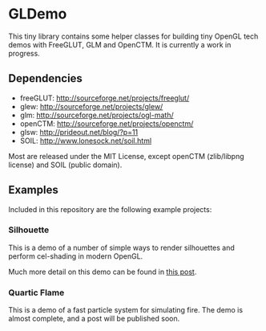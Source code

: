 # GLDemo #

This tiny library contains some helper classes for building tiny OpenGL tech demos with FreeGLUT, GLM and OpenCTM. It is currently a work in progress.
 
## Dependencies ##

* freeGLUT: http://sourceforge.net/projects/freeglut/
* glew: http://sourceforge.net/projects/glew/
* glm: http://sourceforge.net/projects/ogl-math/
* openCTM: http://sourceforge.net/projects/openctm/
* glsw: http://prideout.net/blog/?p=11
* SOIL: http://www.lonesock.net/soil.html

Most are released under the MIT License, except openCTM (zlib/libpng license) and SOIL (public domain).

## Examples ##

Included in this repository are the following example projects:

### Silhouette ###

This is a demo of a number of simple ways to render silhouettes and perform cel-shading in modern OpenGL.

Much more detail on this demo can be found in [this post](http://drwalton.github.io/2013/10/18/silhouette-rendering.html).

### Quartic Flame ###

This is a demo of a fast particle system for simulating fire. The demo is almost complete, and a post will be published soon.
